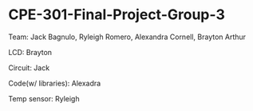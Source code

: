 # CPE-301-Final-Project-Group-3
Team: Jack Bagnulo, Ryleigh Romero, Alexandra Cornell, Brayton Arthur

LCD: Brayton

Circuit: Jack

Code(w/ libraries): Alexadra

Temp sensor: Ryleigh

